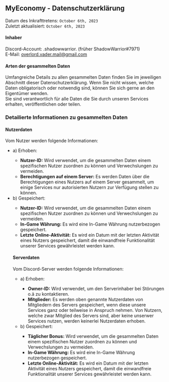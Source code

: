 <h2>MyEconomy - Datenschutzerklärung</h2>

Datum des Inkrafttretens: `October 6th, 2023`<br>
Zuletzt aktualisiert:  `October 6th, 2023`

<h4>Inhaber</h4>
Discord-Account: .shadowwarrior. (früher ShadowWarrior#7971)<br>
E-Mail: <a href="mailto:overlord.vader.mail@gmail.com">overlord.vader.mail@gmail.com</a>

<h4>Arten der gesammelten Daten</h4>
Umfangreiche Details zu allen gesammelten Daten finden Sie im jeweiligen Abschnitt dieser Datenschutzerklärung. Wenn Sie nicht wissen, welche Daten obligatorisch oder notwendig sind, können Sie sich gerne an den Eigentümer wenden.
<br>Sie sind verantwortlich für alle Daten die Sie durch unseren Services erhalten, veröffentlichen oder teilen.

<h3>Detailierte Informationen zu gesammelten Daten</h3>
<h4>Nutzerdaten</h4>
Vom Nutzer werden folgende Informationen:
<ul>
  <li>a) Erhoben:</li>
  <ul>
    <li><b>Nutzer-ID:</b> Wird verwendet, um die gesammelten Daten einem spezifischen Nutzer zuordnen zu können und Verwechslungen zu vermeiden.</li>
    <li><b>Berechtigungen auf einem Server:</b> Es werden Daten über die Berechtigungen eines Nutzers auf einem Server gesammelt, um einige Services nur autorisierten Nutzern zur Verfügung stellen zu können.</li>
  </ul>
  <li>b) Gespeichert:</li>
  <ul>
    <li><b>Nutzer-ID:</b> Wird verwendet, um die gesammelten Daten einem spezifischen Nutzer zuordnen zu können und Verwechslungen zu vermeiden.</li>
    <li><b>In-Game Währung:</b> Es wird eine In-Game Währung nutzerbezogen gespeichert.</li>
    <li><b>Letzte Online-Aktivität:</b> Es wird ein Datum mit der letzten Aktivität eines Nutzers gespeichert, damit die einwandfreie Funktionalität unserer Services gewährleistet werden kann.</li>
  </ul>
  
<h4>Serverdaten</h4>
Vom Discord-Server werden folgende Informationen:
<ul>
  <li>a) Erhoben:</li>
  <ul>
    <li><b>Owner-ID:</b> Wird verwendet, um den Serverinhaber bei Störungen o.ä zu kontaktieren.</li>
    <li><b>Mitglieder:</b> Es werden oben genannte Nutzerdaten von Mitgliedern des Servers gespeichert, wenn diese unsere Services ganz oder teilweise in Anspruch nehmen. Von Nutzern, welche zwar Mitglied des Servers sind, aber keine unserwer Services nutzen, werden keinerlei Nutzerdaten erhoben.</li>
  </ul>
  <li>b) Gespeichert:</li>
  <ul>
    <li><b>Täglicher Bonus:</b> Wird verwendet, um die gesammelten Daten einem spezifischen Nutzer zuordnen zu können und Verwechslungen zu vermeiden.</li>
    <li><b>In-Game Währung:</b> Es wird eine In-Game Währung nutzerbezogen gespeichert.</li>
    <li><b>Letzte Online-Aktivität:</b> Es wird ein Datum mit der letzten Aktivität eines Nutzers gespeichert, damit die einwandfreie Funktionalität unserer Services gewährleistet werden kann.</li>
  </ul>
